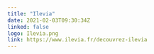 ```yaml
---
title: "Ilevia"
date: 2021-02-03T09:30:34Z
linked: false
logo: Ilevia.png
link: https://www.ilevia.fr/decouvrez-ilevia
---
```

